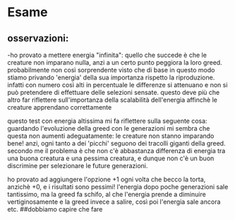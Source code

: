 # Esame
 
## osservazioni:
-ho provato a mettere energia "infinita": quello che succede è che le creature non imparano nulla, anzi a un certo punto peggiora la loro greed. probabilmente non così sorprendente visto che di base in questo modo stiamo privando 'energia' della sua importanza rispetto la riproduzione. infatti con numero così alti in percentuale le differenze si attenuano e non si può pretendere di effettuare delle selezioni sensate.
questo deve più che altro far riflettere sull'importanza della scalabilità dell'energia affinchè le creature apprendano correttamente

questo test con energia altissima mi fa riflettere sulla seguente cosa: guardando l'evoluzione della greed con le generazioni mi sembra che questa non aumenti adeguatamente: le creature non stanno imparando bene! anzi, ogni tanto a dei 'picchi' seguono dei tracolli giganti della greed. secondo me il problema è che non c'è abbastanza differenza di energia tra una buona creatura e una pessima creatura, e dunque non c'è un buon discrimine per selezionare le future generazioni.

ho provato ad aggiungere l'opzione +1 ogni volta che becco la torta, anzichè +0, e i risultati sono pessimi! l'energia dopo poche generazioni sale tantissimo, ma la greed fa schifo, al che l'energia prende a diminuire vertiginosamente e la greed invece a salire, così poi l'energia sale ancora etc. ##dobbiamo capire che fare
